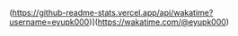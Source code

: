 
(https://github-readme-stats.vercel.app/api/wakatime?username=eyupk000)](https://wakatime.com/@eyupk000)
